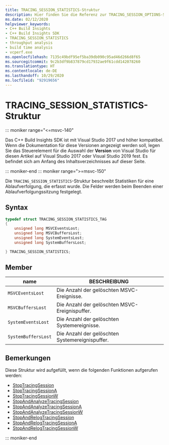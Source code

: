 ```yaml
---
title: TRACING_SESSION_STATISTICS-Struktur
description: Hier finden Sie die Referenz zur TRACING_SESSION_OPTIONS-Struktur im C++ Build Insights SDK.
ms.date: 02/12/2020
helpviewer_keywords:
- C++ Build Insights
- C++ Build Insights SDK
- TRACING_SESSION_STATISTICS
- throughput analysis
- build time analysis
- vcperf.exe
ms.openlocfilehash: 7135c49bdf95ef5ba39db090c95ad46d266d8f65
ms.sourcegitcommit: 9c2b3df9b837879cd17932ae9f61cdd142078260
ms.translationtype: HT
ms.contentlocale: de-DE
ms.lasthandoff: 10/29/2020
ms.locfileid: "92919656"
---
```

# <a name="tracing_session_statistics-structure"></a>TRACING_SESSION_STATISTICS-Struktur

::: moniker range="<=msvc-140"

Das C++ Build Insights SDK ist mit Visual Studio 2017 und höher kompatibel. Wenn die Dokumentation für diese Versionen angezeigt werden soll, legen Sie das Steuerelement für die Auswahl der **Version** von Visual Studio für diesen Artikel auf Visual Studio 2017 oder Visual Studio 2019 fest. Es befindet sich am Anfang des Inhaltsverzeichnisses auf dieser Seite.

::: moniker-end
::: moniker range=">=msvc-150"

Die `TRACING_SESSION_STATISTICS`-Struktur beschreibt Statistiken für eine Ablaufverfolgung, die erfasst wurde. Die Felder werden beim Beenden einer Ablaufverfolgungssitzung festgelegt.

## <a name="syntax"></a>Syntax

```cpp
typedef struct TRACING_SESSION_STATISTICS_TAG
{
    unsigned long MSVCEventsLost;
    unsigned long MSVCBuffersLost;
    unsigned long SystemEventsLost;
    unsigned long SystemBuffersLost;

} TRACING_SESSION_STATISTICS;
```

## <a name="members"></a>Member

| name | BESCHREIBUNG |
|--|--|
| `MSVCEventsLost` | Die Anzahl der gelöschten MSVC-Ereignisse. |
| `MSVCBuffersLost` | Die Anzahl der gelöschten MSVC-Ereignispuffer. |
| `SystemEventsLost` | Die Anzahl der gelöschten Systemereignisse. |
| `SystemBuffersLost` | Die Anzahl der gelöschten Systemereignispuffer. |

## <a name="remarks"></a>Bemerkungen

Diese Struktur wird aufgefüllt, wenn die folgenden Funktionen aufgerufen werden:

- [StopTracingSession](../functions/stop-tracing-session.md)
- [StopTracingSessionA](../functions/stop-tracing-session-a.md)
- [StopTracingSessionW](../functions/stop-tracing-session-w.md)
- [StopAndAnalyzeTracingSession](../functions/stop-and-analyze-tracing-session.md)
- [StopAndAnalyzeTracingSessionA](../functions/stop-and-analyze-tracing-session-a.md)
- [StopAndAnalyzeTracingSessionW](../functions/stop-and-analyze-tracing-session-w.md)
- [StopAndRelogTracingSession](../functions/stop-and-relog-tracing-session.md)
- [StopAndRelogTracingSessionA](../functions/stop-and-relog-tracing-session-a.md)
- [StopAndRelogTracingSessionW](../functions/stop-and-relog-tracing-session-w.md)

::: moniker-end

